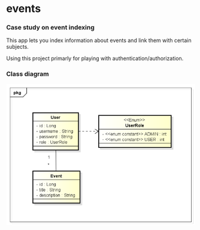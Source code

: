 # events

### Case study on event indexing

This app lets you index information about events and link them with certain subjects.

Using this project primarly for playing with authentication/authorization.

### Class diagram
![](docs/cd.png)
